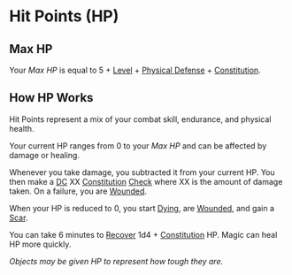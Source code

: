 # Hit Points (HP)

## Max HP

Your *Max HP* is equal to 5 + [Level](Level.md) + [Physical Defense](Physical%20Defense.md) + [Constitution](../The%20Ability%20Scores/Constitution.md).

## How HP Works

Hit Points represent a mix of your combat skill, endurance, and physical health.

Your current HP ranges from 0 to your *Max HP* and can be affected by damage or healing.

Whenever you take damage, you subtracted it from your current HP. You then make a [DC](../../Game%20Procedures/Core%20Procedures/DC.md) XX [Constitution](../The%20Ability%20Scores/Constitution.md) [Check](../../Game%20Procedures/Core%20Procedures/Check.md) where XX is the amount of damage taken. On a failure, you are [Wounded](../../Game%20Procedures/Conditions/Wounded.md).

When your HP is reduced to 0, you start [Dying](../../Game%20Procedures/Conditions/Dying.md), are [Wounded](../../Game%20Procedures/Conditions/Wounded.md), and gain a [Scar](Scars.md).

You can take 6 minutes to [Recover](../../Game%20Procedures/Exploration/Delving.md#Recover) 1d4 + [Constitution](../The%20Ability%20Scores/Constitution.md) HP. Magic can heal HP more quickly.

*Objects may be given HP to represent how tough they are.*
